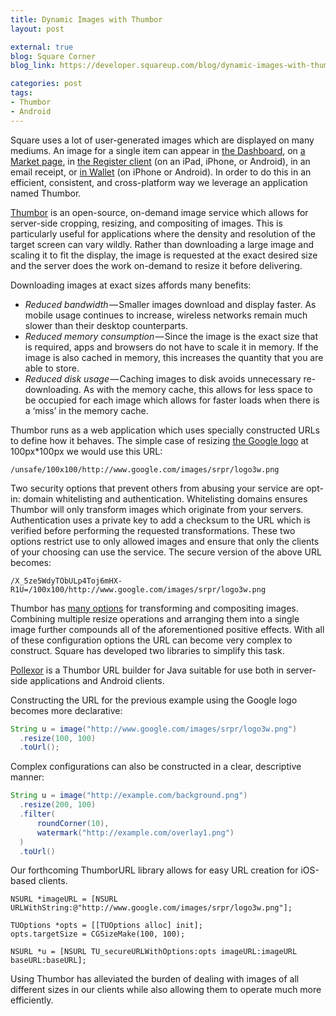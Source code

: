 ```yaml
---
title: Dynamic Images with Thumbor
layout: post

external: true
blog: Square Corner
blog_link: https://developer.squareup.com/blog/dynamic-images-with-thumbor

categories: post
tags:
- Thumbor
- Android
---
```


Square uses a lot of user-generated images which are displayed on many mediums. An image for a single item can appear in [the Dashboard](https://squareup.com/dashboard), on [a Market page](https://squareup.com/market), in [the Register client](https://squareup.com/register) (on an iPad, iPhone, or Android), in an email receipt, or [in Wallet](https://squareup.com/wallet) (on iPhone or Android). In order to do this in an efficient, consistent, and cross-platform way we leverage an application named Thumbor.

[Thumbor](http://github.com/globocom/thumbor/) is an open-source, on-demand image service which allows for server-side cropping, resizing, and compositing of images. This is particularly useful for applications where the density and resolution of the target screen can vary wildly. Rather than downloading a large image and scaling it to fit the display, the image is requested at the exact desired size and the server does the work on-demand to resize it before delivering.

Downloading images at exact sizes affords many benefits:

* _Reduced bandwidth_ — Smaller images download and display faster. As mobile usage continues to increase, wireless networks remain much slower than their desktop counterparts.
* _Reduced memory consumption_ — Since the image is the exact size that is required, apps and browsers do not have to scale it in memory. If the image is also cached in memory, this increases the quantity that you are able to store.
* _Reduced disk usage_ — Caching images to disk avoids unnecessary re-downloading. As with the memory cache, this allows for less space to be occupied for each image which allows for faster loads when there is a ‘miss’ in the memory cache.

Thumbor runs as a web application which uses specially constructed URLs to define how it behaves. The simple case of resizing [the Google logo](http://www.google.com/images/srpr/logo3w.png) at 100px\*100px we would use this URL:

```
/unsafe/100x100/http://www.google.com/images/srpr/logo3w.png
```

Two security options that prevent others from abusing your service are opt-in: domain whitelisting and authentication. Whitelisting domains ensures Thumbor will only transform images which originate from your servers. Authentication uses a private key to add a checksum to the URL which is verified before performing the requested transformations. These two options restrict use to only allowed images and ensure that only the clients of your choosing can use the service. The secure version of the above URL becomes:

```
/X_5ze5WdyTObULp4Toj6mHX-R1U=/100x100/http://www.google.com/images/srpr/logo3w.png
```

Thumbor has [many options](https://github.com/globocom/thumbor/wiki/Usage) for transforming and compositing images. Combining multiple resize operations and arranging them into a single image further compounds all of the aforementioned positive effects. With all of these configuration options the URL can become very complex to construct. Square has developed two libraries to simplify this task.

[Pollexor](http://square.github.com/pollexor/) is a Thumbor URL builder for Java suitable for use both in server-side applications and Android clients.

Constructing the URL for the previous example using the Google logo becomes more declarative:

```java
String u = image("http://www.google.com/images/srpr/logo3w.png")
  .resize(100, 100)
  .toUrl();
```

Complex configurations can also be constructed in a clear, descriptive manner:

```java
String u = image("http://example.com/background.png")
  .resize(200, 100)
  .filter(
      roundCorner(10),
      watermark("http://example.com/overlay1.png")
  )
  .toUrl()
```

Our forthcoming ThumborURL library allows for easy URL creation for iOS-based clients.

```objc
NSURL *imageURL = [NSURL URLWithString:@"http://www.google.com/images/srpr/logo3w.png"];

TUOptions *opts = [[TUOptions alloc] init];
opts.targetSize = CGSizeMake(100, 100);

NSURL *u = [NSURL TU_secureURLWithOptions:opts imageURL:imageURL baseURL:baseURL];
```

Using Thumbor has alleviated the burden of dealing with images of all different sizes in our clients while also allowing them to operate much more efficiently.
